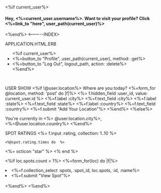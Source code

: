 <%if current_user%>
  <h4>Hey, <%=current_user.username%>. Want to visit your profile? Click <%=link_to "here", user_path(current_user)%></h4>
<%end%> <-----INDEX>

APPLICATION.HTML.ERB
<ul class="nav-bar">
    <%if current_user%>
      <li><%=button_to "Profile", user_path(current_user), method: :get%></li>
      <li><%=button_to "Log Out", logout_path, action: :delete%></li>
    <%end%></ul><br>

USER SHOW
<%if !@user.location%>
    Where are you today?
    <%=form_for @location, method: 'post' do |f|%>
      <%= f.hidden_field :user_id, value: current_user.id %>
      <%=f.label :city%>
      <%=f.text_field :city%>
      <%=f.label :state%>
      <%=f.text_field :state%>
      <%=f.label :country%>
      <%=f.text_field :country%>
      <%=f.submit "Add Your Location"%>
    <%end%>
  <%else%>
    <p>You're  currently in <%= @user.location.city%>, <%=@user.location.country%>
  <%end%>

  SPOT RATINGS
    <%= f.input :rating, collection: 1..10 %>

    <%@spot.rating.times do  %>
 <%= octicon "star" %>
<% end %>

<%if loc.spots.count > 1%>
      <%=form_for(loc) do |f|%>
        <li><%=f.collection_select :spots, :spot_id, loc.spots, :id, :name%></li>
        <li><%=f.submit "View Spot"%></li><br>
      <%end%>
    <%end%><br>
